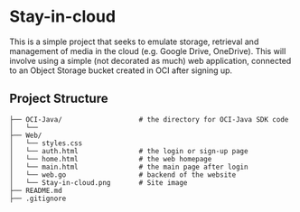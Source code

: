 # Stay-in-cloud

This is a simple project that seeks to emulate storage, retrieval and management of media in the cloud (e.g. Google Drive, OneDrive).
This will involve using a simple (not decorated as much) web application, connected to an Object Storage bucket created in OCI after signing up.

## Project Structure
```tree
├── OCI-Java/                   # the directory for OCI-Java SDK code
│   └── 
├── Web/
│   └── styles.css
│   └── auth.html               # the login or sign-up page
│   └── home.html               # the web homepage
│   └── main.html               # the main page after login
│   └── web.go                  # backend of the website
│   └── Stay-in-cloud.png       # Site image
├── README.md
├── .gitignore

```